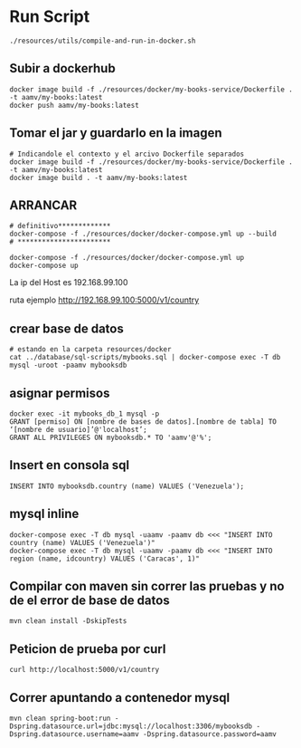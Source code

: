 # Run Script
    ./resources/utils/compile-and-run-in-docker.sh
    
## Subir a dockerhub
    
    docker image build -f ./resources/docker/my-books-service/Dockerfile . -t aamv/my-books:latest
    docker push aamv/my-books:latest


## Tomar el jar y guardarlo en la imagen

    # Indicandole el contexto y el arcivo Dockerfile separados
    docker image build -f ./resources/docker/my-books-service/Dockerfile . -t aamv/my-books:latest
    docker image build . -t aamv/my-books:latest

## ARRANCAR
    # definitivo*************
    docker-compose -f ./resources/docker/docker-compose.yml up --build
    # ***********************
       
    docker-compose -f ./resources/docker/docker-compose.yml up
    docker-compose up
La ip del Host es 192.168.99.100

ruta ejemplo http://192.168.99.100:5000/v1/country

## crear base de datos
    # estando en la carpeta resources/docker
    cat ../database/sql-scripts/mybooks.sql | docker-compose exec -T db mysql -uroot -paamv mybooksdb

## asignar permisos
    docker exec -it mybooks_db_1 mysql -p
    GRANT [permiso] ON [nombre de bases de datos].[nombre de tabla] TO ‘[nombre de usuario]’@'localhost’;
    GRANT ALL PRIVILEGES ON mybooksdb.* TO 'aamv'@'%';
    
## Insert en consola sql
    INSERT INTO mybooksdb.country (name) VALUES ('Venezuela');

## mysql inline
    docker-compose exec -T db mysql -uaamv -paamv db <<< "INSERT INTO country (name) VALUES ('Venezuela')"
    docker-compose exec -T db mysql -uaamv -paamv db <<< "INSERT INTO region (name, idcountry) VALUES ('Caracas', 1)"

## Compilar con maven sin correr las pruebas y no de el error de base de datos
    mvn clean install -DskipTests
    
## Peticion de prueba por curl
    curl http://localhost:5000/v1/country
    
## Correr apuntando a contenedor mysql
    mvn clean spring-boot:run -Dspring.datasource.url=jdbc:mysql://localhost:3306/mybooksdb -Dspring.datasource.username=aamv -Dspring.datasource.password=aamv